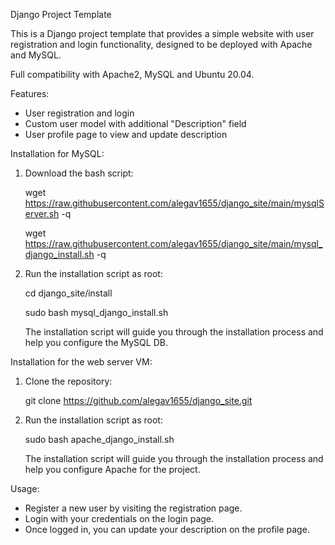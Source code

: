 Django Project Template

This is a Django project template that provides a simple website with user registration and login functionality, designed to be deployed with Apache and MySQL.

Full compatibility with Apache2, MySQL and Ubuntu 20.04.

Features:

- User registration and login
- Custom user model with additional "Description" field
- User profile page to view and update description

Installation for MySQL:

1. Download the bash script:

    wget https://raw.githubusercontent.com/alegav1655/django_site/main/mysqlServer.sh -q
    
    wget https://raw.githubusercontent.com/alegav1655/django_site/main/mysql_django_install.sh -q
    
2. Run the installation script as root:
    
    cd django_site/install
    
    sudo bash mysql_django_install.sh
    
    The installation script will guide you through the installation process and help you configure the MySQL DB.


Installation for the web server VM:

1. Clone the repository:

   git clone https://github.com/alegav1655/django_site.git

2. Run the installation script as root:

   sudo bash apache_django_install.sh

   The installation script will guide you through the installation process and help you configure Apache for the project.

Usage:

- Register a new user by visiting the registration page.
- Login with your credentials on the login page.
- Once logged in, you can update your description on the profile page.

